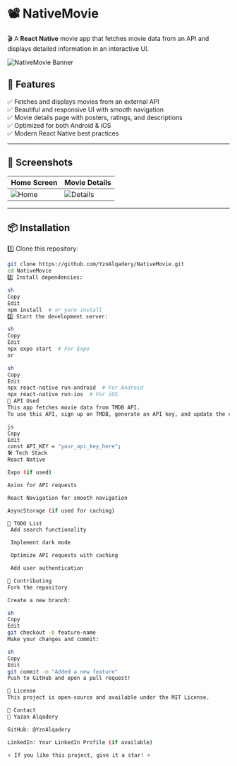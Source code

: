 # 📽️ NativeMovie

🎬 A **React Native** movie app that fetches movie data from an API and displays detailed information in an interactive UI.

![NativeMovie Banner](https://via.placeholder.com/1000x400?text=NativeMovie+App)

## 🚀 Features

✅ Fetches and displays movies from an external API  
✅ Beautiful and responsive UI with smooth navigation  
✅ Movie details page with posters, ratings, and descriptions  
✅ Optimized for both Android & iOS  
✅ Modern React Native best practices

---

## 📸 Screenshots

| Home Screen                                                   | Movie Details                                                      |
| ------------------------------------------------------------- | ------------------------------------------------------------------ |
| ![Home](https://via.placeholder.com/200x400?text=Home+Screen) | ![Details](https://via.placeholder.com/200x400?text=Movie+Details) |

---

## 📦 Installation

1️⃣ Clone this repository:

```sh
git clone https://github.com/YznAlqadery/NativeMovie.git
cd NativeMovie
2️⃣ Install dependencies:

sh
Copy
Edit
npm install  # or yarn install
3️⃣ Start the development server:

sh
Copy
Edit
npx expo start  # For Expo
or

sh
Copy
Edit
npx react-native run-android  # For Android
npx react-native run-ios  # For iOS
🔗 API Used
This app fetches movie data from TMDB API.
To use this API, sign up on TMDB, generate an API key, and update the code:

js
Copy
Edit
const API_KEY = "your_api_key_here";
🛠️ Tech Stack
React Native

Expo (if used)

Axios for API requests

React Navigation for smooth navigation

AsyncStorage (if used for caching)

📝 TODO List
 Add search functionality

 Implement dark mode

 Optimize API requests with caching

 Add user authentication

🤝 Contributing
Fork the repository

Create a new branch:

sh
Copy
Edit
git checkout -b feature-name
Make your changes and commit:

sh
Copy
Edit
git commit -m "Added a new feature"
Push to GitHub and open a pull request!

📄 License
This project is open-source and available under the MIT License.

📧 Contact
📩 Yazan Alqadery

GitHub: @YznAlqadery

LinkedIn: Your LinkedIn Profile (if available)

⭐ If you like this project, give it a star! ⭐
```
